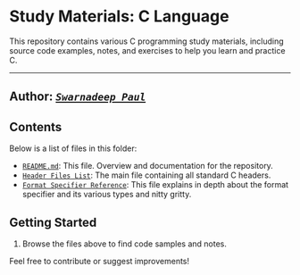 # **Study Materials: C Language**

This repository contains various C programming study materials, including source code examples, notes, and exercises to help you learn and practice C.

---

## **Author: [*`Swarnadeep Paul`*](https://github.com/coderswarna)**

## **Contents**

Below is a list of files in this folder:

- [`README.md`](./README.md): This file. Overview and documentation for the repository.
- [`Header Files List`](./c23_headers.md): The main file containing all standard C headers.
- [`Format Specifier Reference`](./c-format-specifiers.md): This file explains in depth about the format specifier and its various types and nitty gritty.

## Getting Started

1. Browse the files above to find code samples and notes.

Feel free to contribute or suggest improvements!
